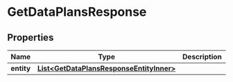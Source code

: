 

# GetDataPlansResponse


## Properties

| Name | Type | Description | Notes |
|------------ | ------------- | ------------- | -------------|
|**entity** | [**List&lt;GetDataPlansResponseEntityInner&gt;**](GetDataPlansResponseEntityInner.md) |  |  [optional] |



